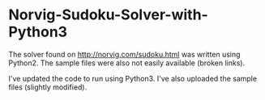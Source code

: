 # Norvig-Sudoku-Solver-with-Python3

The solver found on http://norvig.com/sudoku.html was written using Python2.
The sample files were also not easily available (broken links).

I've updated the code to run using Python3. 
I've also uploaded the sample files (slightly modified).
